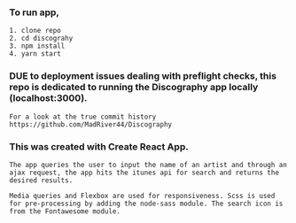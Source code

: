 
### To run app, 

    1. clone repo
    2. cd discograhy
    3. npm install
    4. yarn start

### DUE to deployment issues dealing with preflight checks, this repo is dedicated to running the Discography app locally (localhost:3000).

    For a look at the true commit history https://github.com/MadRiver44/Discography

### This was created with Create React App.

    The app queries the user to input the name of an artist and through an ajax request, the app hits the itunes api for search and returns the desired results.

    Media queries and Flexbox are used for responsiveness. Scss is used for pre-processing by adding the node-sass module. The search icon is from the Fontawesome module.



